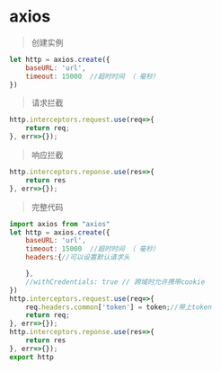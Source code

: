 # axios
> 创建实例
```javascript
let http = axios.create({
    baseURL: 'url',
    timeout: 15000  //超时时间 （ 毫秒）
})
```
> 请求拦截

```javascript
http.interceptors.request.use(req=>{
    return req;
}, err=>{});
```
> 响应拦截
```javascript
http.interceptors.reponse.use(res=>{
    return res
}, err=>{});
```

>完整代码
```javascript
import axios from "axios"
let http = axios.create({
    baseURL: 'url',
    timeout: 15000  //超时时间 （ 毫秒）
    headers:{//可以设置默认请求头

    },
    //withCredentials: true // 跨域时允许携带cookie
})
http.interceptors.request.use(req=>{
    req.headers.common['token'] = token;//带上token
    return req;
}, err=>{});
http.interceptors.reponse.use(res=>{
    return res
}, err=>{});
export http
```